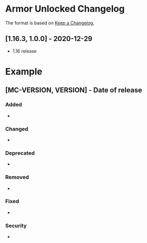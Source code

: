 # Armor Unlocked Changelog
The format is based on [Keep a Changelog](https://keepachangelog.com/en/1.0.0/),

## [1.16.3, 1.0.0] - 2020-12-29
- 1.16 release

# Example
## [MC-VERSION, VERSION] - Date of release
### Added
- 
### Changed
- 
### Deprecated
- 
### Removed
- 
### Fixed
- 
### Security
- 

